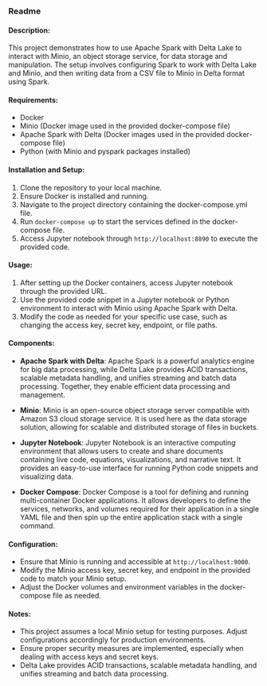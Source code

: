 ### Readme

#### Description:
This project demonstrates how to use Apache Spark with Delta Lake to interact with Minio, an object storage service, for data storage and manipulation. The setup involves configuring Spark to work with Delta Lake and Minio, and then writing data from a CSV file to Minio in Delta format using Spark.

#### Requirements:
- Docker
- Minio (Docker image used in the provided docker-compose file)
- Apache Spark with Delta (Docker images used in the provided docker-compose file)
- Python (with Minio and pyspark packages installed)

#### Installation and Setup:
1. Clone the repository to your local machine.
2. Ensure Docker is installed and running.
3. Navigate to the project directory containing the docker-compose.yml file.
4. Run `docker-compose up` to start the services defined in the docker-compose file.
5. Access Jupyter notebook through `http://localhost:8890` to execute the provided code.

#### Usage:
1. After setting up the Docker containers, access Jupyter notebook through the provided URL.
2. Use the provided code snippet in a Jupyter notebook or Python environment to interact with Minio using Apache Spark with Delta.
3. Modify the code as needed for your specific use case, such as changing the access key, secret key, endpoint, or file paths.

#### Components:

- **Apache Spark with Delta**: Apache Spark is a powerful analytics engine for big data processing, while Delta Lake provides ACID transactions, scalable metadata handling, and unifies streaming and batch data processing. Together, they enable efficient data processing and management.

- **Minio**: Minio is an open-source object storage server compatible with Amazon S3 cloud storage service. It is used here as the data storage solution, allowing for scalable and distributed storage of files in buckets.

- **Jupyter Notebook**: Jupyter Notebook is an interactive computing environment that allows users to create and share documents containing live code, equations, visualizations, and narrative text. It provides an easy-to-use interface for running Python code snippets and visualizing data.

- **Docker Compose**: Docker Compose is a tool for defining and running multi-container Docker applications. It allows developers to define the services, networks, and volumes required for their application in a single YAML file and then spin up the entire application stack with a single command.

#### Configuration:
- Ensure that Minio is running and accessible at `http://localhost:9000`.
- Modify the Minio access key, secret key, and endpoint in the provided code to match your Minio setup.
- Adjust the Docker volumes and environment variables in the docker-compose file as needed.

#### Notes:
- This project assumes a local Minio setup for testing purposes. Adjust configurations accordingly for production environments.
- Ensure proper security measures are implemented, especially when dealing with access keys and secret keys.
- Delta Lake provides ACID transactions, scalable metadata handling, and unifies streaming and batch data processing.
